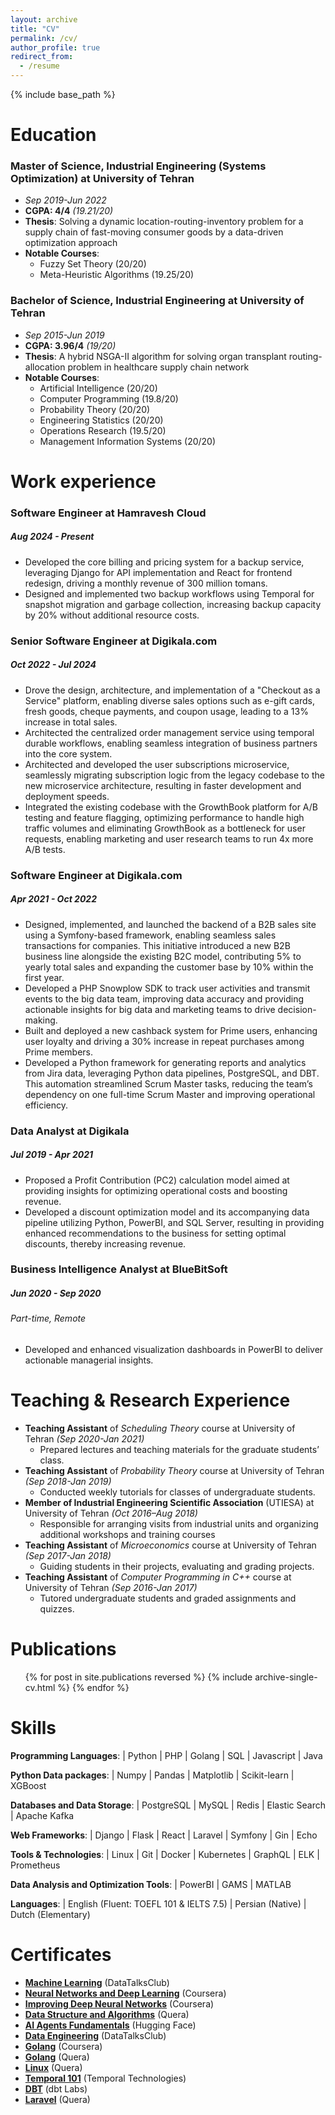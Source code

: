 ```yaml
---
layout: archive
title: "CV"
permalink: /cv/
author_profile: true
redirect_from:
  - /resume
---
```


{% include base_path %}

# Education

### Master of Science, Industrial Engineering (Systems Optimization) at **University of Tehran**

- _Sep 2019-Jun 2022_
- **CGPA: 4/4** _(19.21/20)_
- **Thesis**: Solving a dynamic location-routing-inventory problem for a supply chain of fast-moving consumer goods by a data-driven optimization approach
- **Notable Courses**:
  - Fuzzy Set Theory (20/20)
  - Meta-Heuristic Algorithms (19.25/20)

### Bachelor of Science, Industrial Engineering at **University of Tehran**

- _Sep 2015-Jun 2019_
- **CGPA: 3.96/4** _(19/20)_
- **Thesis**: A hybrid NSGA-II algorithm for solving organ transplant routing-allocation problem in healthcare supply chain network
- **Notable Courses**:
  - Artificial Intelligence (20/20)
  - Computer Programming (19.8/20)
  - Probability Theory (20/20)
  - Engineering Statistics (20/20)
  - Operations Research (19.5/20)
  - Management Information Systems (20/20)

# Work experience

### Software Engineer at Hamravesh Cloud

##### Aug 2024 - Present

- Developed the core billing and pricing system for a backup service, leveraging Django for API implementation and React for frontend redesign, driving a monthly revenue of 300 million tomans.
- Designed and implemented two backup workflows using Temporal for snapshot migration and garbage collection, increasing backup capacity by 20% without additional resource costs.

### Senior Software Engineer at Digikala.com

##### Oct 2022 - Jul 2024

- Drove the design, architecture, and implementation of a "Checkout as a Service" platform, enabling diverse sales options such as e-gift cards, fresh goods, cheque payments, and coupon usage, leading to a 13% increase in total sales.
- Architected the centralized order management service using temporal durable workflows, enabling seamless integration of business partners into the core system.
- Architected and developed the user subscriptions microservice, seamlessly migrating subscription logic from the legacy codebase to the new microservice architecture, resulting in faster development and deployment speeds.
- Integrated the existing codebase with the GrowthBook platform for A/B testing and feature flagging, optimizing performance to handle high traffic volumes and eliminating GrowthBook as a bottleneck for user requests, enabling marketing and user research teams to run 4x more A/B tests.

### Software Engineer at Digikala.com

##### Apr 2021 - Oct 2022

- Designed, implemented, and launched the backend of a B2B sales site using a Symfony-based framework, enabling seamless sales transactions for companies. This initiative introduced a new B2B business line alongside the existing B2C model, contributing 5% to yearly total sales and expanding the customer base by 10% within the first year.
- Developed a PHP Snowplow SDK to track user activities and transmit events to the big data team, improving data accuracy and providing actionable insights for big data and marketing teams to drive decision-making.
- Built and deployed a new cashback system for Prime users, enhancing user loyalty and driving a 30% increase in repeat purchases among Prime members.
- Developed a Python framework for generating reports and analytics from Jira data, leveraging Python data pipelines, PostgreSQL, and DBT. This automation streamlined Scrum Master tasks, reducing the team’s dependency on one full-time Scrum Master and improving operational efficiency.

### Data Analyst at Digikala

##### Jul 2019 - Apr 2021

- Proposed a Profit Contribution (PC2) calculation model aimed at providing insights for optimizing operational costs and boosting revenue.
- Developed a discount optimization model and its accompanying data pipeline utilizing Python, PowerBI, and SQL Server, resulting in providing enhanced recommendations to the business for setting optimal discounts, thereby increasing revenue.

### Business Intelligence Analyst at BlueBitSoft

##### Jun 2020 - Sep 2020

###### Part-time, Remote

- Developed and enhanced visualization dashboards in PowerBI to deliver actionable managerial insights.

# Teaching & Research Experience

- **Teaching Assistant** of _Scheduling Theory_ course at University of Tehran _(Sep 2020-Jan 2021)_
  - Prepared lectures and teaching materials for the graduate students’ class.
- **Teaching Assistant** of _Probability Theory_ course at University of Tehran _(Sep 2018-Jan 2019)_
  - Conducted weekly tutorials for classes of undergraduate students.
- **Member of Industrial Engineering Scientific Association** (UTIESA) at University of Tehran _(Oct 2016–Aug 2018)_
  - Responsible for arranging visits from industrial units and organizing additional workshops and training courses
- **Teaching Assistant** of _Microeconomics_ course at University of Tehran _(Sep 2017-Jan 2018)_
  - Guiding students in their projects, evaluating and grading projects.
- **Teaching Assistant** of _Computer Programming in C++_ course at University of Tehran _(Sep 2016-Jan 2017)_
  - Tutored undergraduate students and graded assignments and quizzes.

# Publications

  <ul>{% for post in site.publications reversed %}
    {% include archive-single-cv.html %}
  {% endfor %}</ul>

# Skills

**Programming Languages**: | Python | PHP | Golang | SQL | Javascript | Java

**Python Data packages**: | Numpy | Pandas | Matplotlib | Scikit-learn | XGBoost

**Databases and Data Storage**: | PostgreSQL | MySQL | Redis | Elastic Search | Apache Kafka

**Web Frameworks**: | Django | Flask | React | Laravel | Symfony | Gin | Echo

**Tools & Technologies**: | Linux | Git | Docker | Kubernetes | GraphQL | ELK | Prometheus

**Data Analysis and Optimization Tools**: | PowerBI | GAMS | MATLAB

**Languages**: | English (Fluent: TOEFL 101 & IELTS 7.5) | Persian (Native) | Dutch (Elementary)

# Certificates

- **[Machine Learning](https://certificate.datatalks.club/ml-zoomcamp/2023/3481f400d17ea5bdcaed692c4709d6b657a588e2.pdf)** (DataTalksClub)
- **[Neural Networks and Deep Learning](https://www.coursera.org/account/accomplishments/verify/4VJK5VNUJFKS?utm_source=link&utm_medium=certificate&utm_content=cert_image&utm_campaign=sharing_cta&utm_product=course)** (Coursera)
- **[Improving Deep Neural Networks](https://www.coursera.org/account/accomplishments/verify/BB5PV5BQUS68?utm_source=link&utm_medium=certificate&utm_content=cert_image&utm_campaign=sharing_cta&utm_product=course)** (Coursera)
- **[Data Structure and Algorithms](https://quera.org/media/public/quera_certificate/f8df1a6cae9941449b2d6c0f206ff8bb.jpg)** (Quera)
- **[AI Agents Fundamentals](https://huggingface.co/datasets/agents-course/certificates/resolve/main/certificates/Shyone/2025-03-04.png)** (Hugging Face)
- **[Data Engineering](https://certificate.datatalks.club/dezoomcamp/2024/3481f400d17ea5bdcaed692c4709d6b657a588e2.pdf)** (DataTalksClub)
- **[Golang](https://www.coursera.org/account/accomplishments/verify/NYR3QBYLTVUW?utm_campaign=sharing_cta&utm_content=cert_image&utm_medium=certificate&utm_product=course&utm_source=android)** (Coursera)
- **[Golang](https://quera.org/media/public/quera_certificate/308b9b83401844eebc5f5f979530c851.jpg)** (Quera)
- **[Linux](https://quera.org/media/public/quera_certificate/057908bf78d341e5a6c31d3cf2d2687f.jpg)** (Quera)
- **[Temporal 101](https://ibb.co/JyL4jMG)** (Temporal Technologies)
- **[DBT](https://www.credential.net/c7417459-3a44-41cc-8121-a9526598d224#acc.Sx7p14wE)** (dbt Labs)
- **[Laravel](https://quera.org/media/public/quera_certificate/6c2700964b7e4b6dbb280b328fa5a4f1.jpg)** (Quera)
